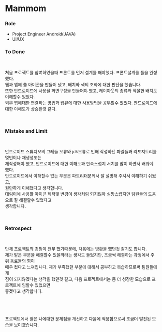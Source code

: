# Mammom
### Role
- Project Engineer Android(JAVA)
- UI/UX

### To Done  
<br />

처음 프로젝트를 참여하였을때 프론트를 먼저 설계를 해야했다. 프론트설계를 틀을 완성했다.</br>
웹과 앱에 쓸 아이콘을 만들어 냈고, 배치와 색의 조화에 대한 판단을 했습니다.</br>
또한 안드로이드에 사용될 화면구성을 만들어야 했고, 레이아웃의 종류와 적절한 배치도 이해할수 있었다.</br>
외부 앱에대한 연결하는 방법과 웹뷰에 대한 사용방법을 공부할수 있었다. 안드로이드에 대한 이해도가 
상승한것 같다.

<br />

### Mistake and Limit
<br />

안드로이드 스튜디오의 그레들 오류와 jdk오류로 인해 작성하던 파일들과 리포지토리를 몇번이나 재생성또는</br>
재작성해야 했고, 안드로이드에 대한 이해도과 만족스럽지 서치를 많이 하면서 배워야 했다.</br>
안드로이드에서 이해할수 없는 부분은 파트리더분께서 잘 설명해 주셔서 이해하기 쉬웠고,</br>
원만하게 이해했다고 생각합니다.</br>
대림이에 사용할 아이콘 제작및 변경이 생각처럼 되지않아 실망스럽지만 팀원들의 도움으로 잘 해결할수 있었다고 </br>
생각합니다.

<br />

### Retrospect
<br />

단체 프로젝트의 경험이 전무 했기때문에, 처음에는 방황을 했던것 같기도 합니다.</br>
제가 맡은 부분을 해결할수 있을까라는 생각도 들었지만, 조금씩 해결하는 과정에서 주위 동료들의 힘이</br>
매우 컸다고 느껴집니다. 제가 부족했던 부분에 대해서 공부하고 복습하므로써 팀원들에게 </br>
짐이 되지않겠다는 생각을 했던것 같고, 다음 프로젝트에서는 좀 더 성장한 모습으로 프로젝트에 임할수 있었으면</br>
좋겠다고 생각합니다.

<br />

#

프로젝트에서 얻은 나에대한 문제점을 개선하고 다음에 적용함으로써 조금더 발전된 모습을 보이겠습니다.
